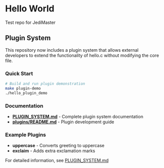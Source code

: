 # Hello World

Test repo for JediMaster

## Plugin System

This repository now includes a plugin system that allows external developers to extend the functionality of hello.c without modifying the core file. 

### Quick Start

```bash
# Build and run plugin demonstration
make plugin-demo
./hello_plugin_demo
```

### Documentation

- **[PLUGIN_SYSTEM.md](PLUGIN_SYSTEM.md)** - Complete plugin system documentation
- **[plugins/README.md](plugins/README.md)** - Plugin development guide

### Example Plugins

- **uppercase** - Converts greeting to uppercase
- **exclaim** - Adds extra exclamation marks

For detailed information, see [PLUGIN_SYSTEM.md](PLUGIN_SYSTEM.md)